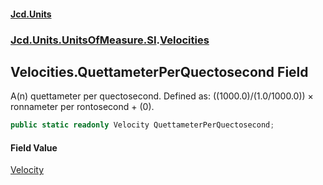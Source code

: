 #### [Jcd.Units](index.md 'index')
### [Jcd.Units.UnitsOfMeasure.SI](Jcd.Units.UnitsOfMeasure.SI.md 'Jcd.Units.UnitsOfMeasure.SI').[Velocities](Velocities.md 'Jcd.Units.UnitsOfMeasure.SI.Velocities')

## Velocities.QuettameterPerQuectosecond Field

A(n) quettameter per quectosecond. Defined as: ((1000.0)/(1.0/1000.0)) × ronnameter per rontosecond + (0).

```csharp
public static readonly Velocity QuettameterPerQuectosecond;
```

#### Field Value
[Velocity](Velocity.md 'Jcd.Units.UnitTypes.Velocity')
